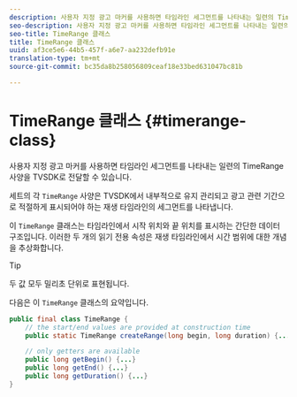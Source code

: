 ```yaml
---
description: 사용자 지정 광고 마커를 사용하면 타임라인 세그먼트를 나타내는 일련의 TimeRange 사양을 TVSDK로 전달할 수 있습니다.
seo-description: 사용자 지정 광고 마커를 사용하면 타임라인 세그먼트를 나타내는 일련의 TimeRange 사양을 TVSDK로 전달할 수 있습니다.
seo-title: TimeRange 클래스
title: TimeRange 클래스
uuid: af3ce5e6-44b5-457f-a6e7-aa232defb91e
translation-type: tm+mt
source-git-commit: bc35da8b258056809ceaf18e33bed631047bc81b

---
```



# TimeRange 클래스 {#timerange-class}

사용자 지정 광고 마커를 사용하면 타임라인 세그먼트를 나타내는 일련의 TimeRange 사양을 TVSDK로 전달할 수 있습니다.

<!--<a id="section_42EB6D62627A424ABA250E3246EFEFC3"></a>-->

세트의 각 `TimeRange` 사양은 TVSDK에서 내부적으로 유지 관리되고 광고 관련 기간으로 적절하게 표시되어야 하는 재생 타임라인의 세그먼트를 나타냅니다.

이 `TimeRange` 클래스는 타임라인에서 시작 위치와 끝 위치를 표시하는 간단한 데이터 구조입니다. 이러한 두 개의 읽기 전용 속성은 재생 타임라인에서 시간 범위에 대한 개념을 추상화합니다.

>[!TIP]
>
>두 값 모두 밀리초 단위로 표현됩니다.

다음은 이 `TimeRange` 클래스의 요약입니다.

```java
public final class TimeRange {
    // the start/end values are provided at construction time
    public static TimeRange createRange(long begin, long duration) {...} 

    // only getters are available
    public long getBegin() {...} 
    public long getEnd() {...} 
    public long getDuration() {...}
}
```
